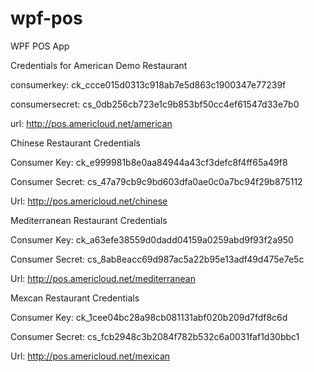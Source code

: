 # wpf-pos
WPF POS App


Credentials for American Demo Restaurant

consumerkey: ck_ccce015d0313c918ab7e5d863c1900347e77239f

consumersecret: cs_0db256cb723e1c9b853bf50cc4ef61547d33e7b0

url: http://pos.americloud.net/american


Chinese Restaurant Credentials

Consumer Key: ck_e999981b8e0aa84944a43cf3defc8f4ff65a49f8

Consumer Secret: cs_47a79cb9c9bd603dfa0ae0c0a7bc94f29b875112

Url: http://pos.americloud.net/chinese


Mediterranean Restaurant Credentials

Consumer Key: ck_a63efe38559d0dadd04159a0259abd9f93f2a950

Consumer Secret: cs_8ab8eacc69d987ac5a22b95e13adf49d475e7e5c

Url: http://pos.americloud.net/mediterranean



Mexcan Restaurant Credentials

Consumer Key: ck_1cee04bc28a98cb081131abf020b209d7fdf8c6d

Consumer Secret: cs_fcb2948c3b2084f782b532c6a0031faf1d30bbc1

Url: http://pos.americloud.net/mexican

